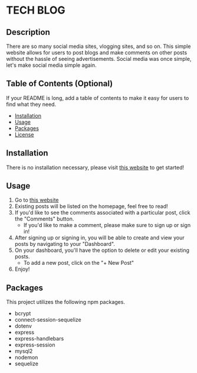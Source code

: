 # TECH BLOG

## Description
There are so many social media sites, vlogging sites, and so on. This simple website allows for users to post blogs and make comments on other posts without the hassle of seeing advertisements. Social media was once simple, let's make social media simple again.

## Table of Contents (Optional)
If your README is long, add a table of contents to make it easy for users to find what they need.
- [Installation](#installation)
- [Usage](#usage)
- [Packages](#packages)
- [License](#license)

## Installation
There is no installation necessary, please visit [this website](https://warm-lake-10819.herokuapp.com/) to get started!

## Usage
1. Go to [this website](https://warm-lake-10819.herokuapp.com/) 
2. Existing posts will be listed on the homepage, feel free to read!
3. If you'd like to see the comments associated with a particular post, click the "Comments" button.
    - If you'd like to make a comment, please make sure to sign up or sign in!
4. After signing up or signing in, you will be able to create and view your posts by navigating to your "Dashboard".
5. On your dashboard, you'll have the option to delete or edit your existing posts.
    - To add a new post, click on the "+ New Post"
6. Enjoy!

## Packages
This project utilizes the following npm packages.
- bcrypt
- connect-session-sequelize
- dotenv
- express
- express-handlebars
- express-session
- mysql2
- nodemon
- sequelize
